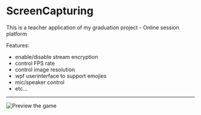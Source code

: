 # ScreenCapturing
This is a teacher application of my graduation project - Online session platform

Features:
 - enable/disable stream encryption 
 - control FPS rate
 - control image resolution 
 - wpf userinterface to support emojies 
 - mic/speaker control 
 - etc...
<hr style="color:blue">
<img src="https://github.com/aaref-sh/ScreenCapturing/blob/master/app_preview.gif" alt="Preview the game">
